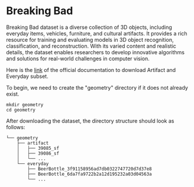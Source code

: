 # **Breaking Bad**

Breaking Bad dataset is a diverse collection of 3D objects, including everyday items, vehicles, furniture, and cultural artifacts. It provides a rich resource for training and evaluating models in 3D object recognition, classification, and reconstruction. With its varied content and realistic details, the dataset enables researchers to develop innovative algorithms and solutions for real-world challenges in computer vision. 

Here is the [link](https://github.com/Breaking-Bad-Dataset/Breaking-Bad-Dataset.github.io/blob/main/README.md) of the official documentation to download Artifact and Everyday subset.

To begin, we need to create the "geometry" directory if it does not already exist.

~~~
mkdir geometry
cd geometry
~~~

After downloading the dataset, the directory structure should look as follows:

~~~
└── geometry
    ├── artifact
    │   ├── 39085_sf
    │   ├── 39086_sf
    │   └── ...
    └── everyday
        ├── BeerBottle_3f91158956ad7db0322747720d7d37e8
        ├── BeerBottle_6da7fa9722b2a12d195232a03d04563a
        └── ...
~~~